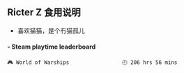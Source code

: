 ## Ricter Z 食用说明
- 喜欢猫猫，是个冇猫孤儿

<!-- steam-box start -->
#### - Steam playtime leaderboard
```text
🎮 World of Warships                 🕘 206 hrs 56 mins
```
<!-- Powered by https://github.com/YouEclipse/steam-box . -->
<!-- steam-box end -->
